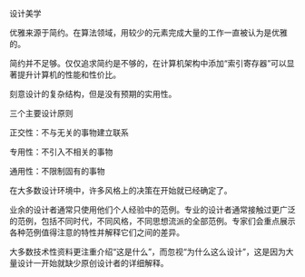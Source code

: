设计美学

优雅来源于简约。在算法领域，用较少的元素完成大量的工作一直被认为是优雅的。





简约并不足够。仅仅追求简约是不够的，在计算机架构中添加“索引寄存器”可以显著提升计算机的性能和性价比。



刻意设计的复杂结构，但是没有预期的实用性。



三个主要设计原则

正交性：不与无关的事物建立联系

专用性：不引入不相关的事物

通用性：不限制固有的事物



在大多数设计环境中，许多风格上的决策在开始就已经确定了。

业余的设计者通常只使用他们个人经验中的范例。专业的设计者通常接触过更广泛的范例，包括不同时代，不同风格，不同思想流派的全部范例。专家们会重点展示各种范例值得注意的特性并解释它们之间的差异。

大多数技术性资料更注重介绍“这是什么”，而忽视“为什么这么设计”，这是因为大量设计一开始就缺少原创设计者的详细解释。


